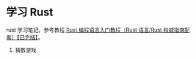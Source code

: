 # 学习 Rust

rust 学习笔记，参考教程 [Rust 编程语言入门教程（Rust 语言/Rust 权威指南配套）【已完结】](https://www.bilibili.com/video/BV1hp4y1k7SV/)。

1. 猜数游戏
